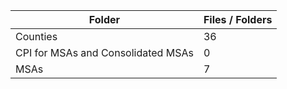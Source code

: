 | Folder                             |   Files / Folders |
|------------------------------------|-------------------|
| Counties                           |                36 |
| CPI for MSAs and Consolidated MSAs |                 0 |
| MSAs                               |                 7 |